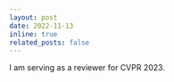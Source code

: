 ```yaml
---
layout: post
date: 2022-11-13
inline: true
related_posts: false
---
```


I am serving as a reviewer for CVPR 2023.
